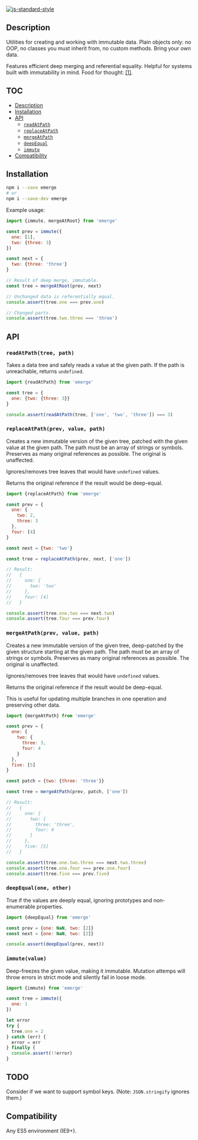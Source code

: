 [![js-standard-style](https://img.shields.io/badge/code%20style-standard-brightgreen.svg?style=flat)](http://standardjs.com)

## Description

Utilities for creating and working with immutable data. Plain objects only: no
OOP, no classes you must inherit from, no custom methods. Bring your own data.

Features efficient deep merging and referential equality. Helpful for systems
built with immutability in mind. Food for thought:
[[1]](https://github.com/matthiasn/talk-transcripts/blob/master/Hickey_Rich/AreWeThereYet.md).

## TOC

* [Description](#description)
* [Installation](#installation)
* [API](#api)
  * [`readAtPath`](#readatpathtree-path)
  * [`replaceAtPath`](#replaceatpathprev-value-path)
  * [`mergeAtPath`](#mergeatpathprev-value-path)
  * [`deepEqual`](#deepequalone-other)
  * [`immute`](#immutevalue)
* [Compatibility](#compatibility)

## Installation

```sh
npm i --save emerge
# or
npm i --save-dev emerge
```

Example usage:

```javascript
import {immute, mergeAtRoot} from 'emerge'

const prev = immute({
  one: [1],
  two: {three: 3}
})

const next = {
  two: {three: 'three'}
}

// Result of deep merge, immutable.
const tree = mergeAtRoot(prev, next)

// Unchanged data is referentially equal.
console.assert(tree.one === prev.one)

// Changed parts.
console.assert(tree.two.three === 'three')
```

## API

### `readAtPath(tree, path)`

Takes a data tree and safely reads a value at the given path. If the path is
unreachable, returns `undefined`.

```javascript
import {readAtPath} from 'emerge'

const tree = {
  one: {two: {three: 3}}
}

console.assert(readAtPath(tree, ['one', 'two', 'three']) === 3)
```

### `replaceAtPath(prev, value, path)`

Creates a new immutable version of the given tree, patched with the given value
at the given path. The path must be an array of strings or symbols. Preserves as
many original references as possible. The original is unaffected.

Ignores/removes tree leaves that would have `undefined` values.

Returns the original reference if the result would be deep-equal.

```javascript
import {replaceAtPath} from 'emerge'

const prev = {
  one: {
    two: 2,
    three: 3
  },
  four: [4]
}

const next = {two: 'two'}

const tree = replaceAtPath(prev, next, ['one'])

// Result:
//   {
//     one: {
//       two: 'two'
//     },
//     four: [4]
//   }

console.assert(tree.one.two === next.two)
console.assert(tree.four === prev.four)
```

### `mergeAtPath(prev, value, path)`

Creates a new immutable version of the given tree, deep-patched by the given
structure starting at the given path. The path must be an array of strings or
symbols. Preserves as many original references as possible. The original is
unaffected.

Ignores/removes tree leaves that would have `undefined` values.

Returns the original reference if the result would be deep-equal.

This is useful for updating multiple branches in one operation and preserving
other data.

```javascript
import {mergeAtPath} from 'emerge'

const prev = {
  one: {
    two: {
      three: 3,
      four: 4
    }
  },
  five: [5]
}

const patch = {two: {three: 'three'}}

const tree = mergeAtPath(prev, patch, ['one'])

// Result:
//   {
//     one: {
//       two: {
//         three: 'three',
//         four: 4
//       }
//     },
//     five: [5]
//   }

console.assert(tree.one.two.three === next.two.three)
console.assert(tree.one.four === prev.one.four)
console.assert(tree.five === prev.five)
```

### `deepEqual(one, other)`

True if the values are deeply equal, ignoring prototypes and non-enumerable
properties.

```javascript
import {deepEqual} from 'emerge'

const prev = {one: NaN, two: [2]}
const next = {one: NaN, two: [2]}

console.assert(deepEqual(prev, next))
```

### `immute(value)`

Deep-freezes the given value, making it immutable. Mutation attemps will throw
errors in strict mode and silently fail in loose mode.

```javascript
import {immute} from 'emerge'

const tree = immute({
  one: 1
})

let error
try {
  tree.one = 2
} catch (err) {
  error = err
} finally {
  console.assert(!!error)
}
```

## TODO

Consider if we want to support symbol keys. (Note: `JSON.stringify` ignores them.)

## Compatibility

Any ES5 environment (IE9+).

